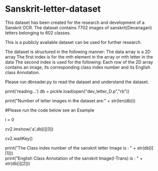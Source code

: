 # Sanskrit-letter-dataset

This dataset has been created for the research and development of a Sanskrit OCR.
The dataset contains 7702 images of sanskrit(Devanagari) letters belonging to 602 classes.

This is a publicly available dataset can be used for further research.

The dataset is structured in the following manner:
	The data array is a 2D array
	The first index is for the mth element in the array or mth letter in the data
	The second index is used for the following:
		 Each row of the 2D array contains an image, its corresponding class index number and its English class Annotation.

Please run dbreader.py to read the dataset and understand the dataset.

print('reading...')
db = pickle.load(open("dev_letter_D.p","rb"))

print("Number of letter images in the dataset are:" + str(len(db)))


#Please run the code below see an Example

i = 0

cv2.imshow('a',db[i][0])

cv2.waitKey()

print("The Class index number of the sanskrit letter Image is : " + str(db[i][1]))<br />
print("English Class Annotation of the sanskrit Image(I-Trans) is : " + str(db[i][2]))